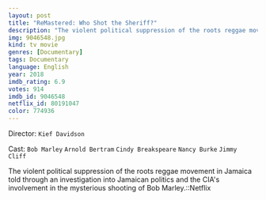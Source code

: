 ```yaml
---
layout: post
title: "ReMastered: Who Shot the Sheriff?"
description: "The violent political suppression of the roots reggae movement in Jamaica told through an investigation into Jamaican politics and the CIA's involvement in the mysterious shooting of Bob Marley.::Netflix.."
img: 9046548.jpg
kind: tv movie
genres: [Documentary]
tags: Documentary 
language: English
year: 2018
imdb_rating: 6.9
votes: 914
imdb_id: 9046548
netflix_id: 80191047
color: 774936
---
```

Director: `Kief Davidson`  

Cast: `Bob Marley` `Arnold Bertram` `Cindy Breakspeare` `Nancy Burke` `Jimmy Cliff` 

The violent political suppression of the roots reggae movement in Jamaica told through an investigation into Jamaican politics and the CIA's involvement in the mysterious shooting of Bob Marley.::Netflix